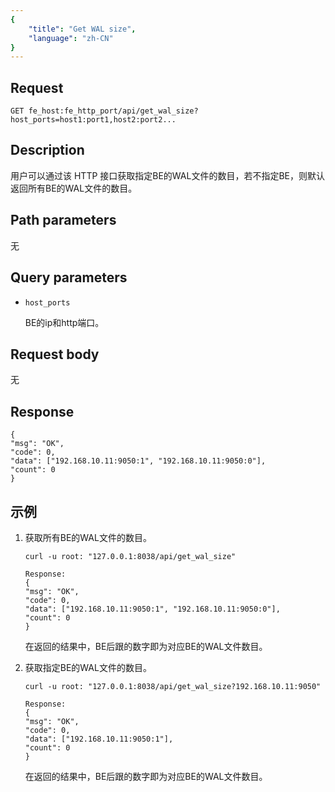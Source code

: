 ```yaml
---
{
    "title": "Get WAL size",
    "language": "zh-CN"
}
---
```


<!-- 
Licensed to the Apache Software Foundation (ASF) under one
or more contributor license agreements.  See the NOTICE file
distributed with this work for additional information
regarding copyright ownership.  The ASF licenses this file
to you under the Apache License, Version 2.0 (the
"License"); you may not use this file except in compliance
with the License.  You may obtain a copy of the License at

  http://www.apache.org/licenses/LICENSE-2.0

Unless required by applicable law or agreed to in writing,
software distributed under the License is distributed on an
"AS IS" BASIS, WITHOUT WARRANTIES OR CONDITIONS OF ANY
KIND, either express or implied.  See the License for the
specific language governing permissions and limitations
under the License.
-->




## Request

`GET fe_host:fe_http_port/api/get_wal_size?host_ports=host1:port1,host2:port2...`

## Description

用户可以通过该 HTTP 接口获取指定BE的WAL文件的数目，若不指定BE，则默认返回所有BE的WAL文件的数目。

## Path parameters

无

## Query parameters

* `host_ports`

    BE的ip和http端口。

## Request body

无

## Response

```
{
"msg": "OK",
"code": 0,
"data": ["192.168.10.11:9050:1", "192.168.10.11:9050:0"],
"count": 0
}
```
    
## 示例

1. 获取所有BE的WAL文件的数目。

    ```
    curl -u root: "127.0.0.1:8038/api/get_wal_size"
    
    Response:
    {
    "msg": "OK",
    "code": 0,
    "data": ["192.168.10.11:9050:1", "192.168.10.11:9050:0"],
    "count": 0
    }
    ```
    
    在返回的结果中，BE后跟的数字即为对应BE的WAL文件数目。

2. 获取指定BE的WAL文件的数目。

    ```
    curl -u root: "127.0.0.1:8038/api/get_wal_size?192.168.10.11:9050"
    
    Response:
    {
    "msg": "OK",
    "code": 0,
    "data": ["192.168.10.11:9050:1"],
    "count": 0
    }
    ```
    
    在返回的结果中，BE后跟的数字即为对应BE的WAL文件数目。
